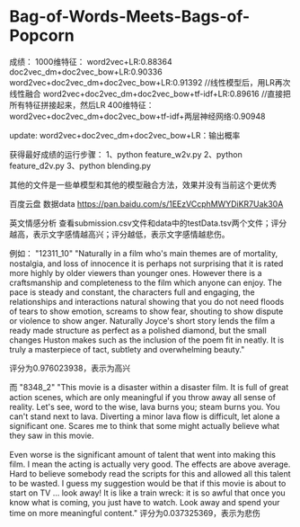 # Bag-of-Words-Meets-Bags-of-Popcorn

成绩：
	1000维特征：
		word2vec+LR:0.88364
		doc2vec_dm+doc2vec_bow+LR:0.90336
		word2vec+doc2vec_dm+doc2vec_bow+LR:0.91392 //线性模型后，用LR再次线性融合
		word2vec+doc2vec_dm+doc2vec_bow+tf-idf+LR:0.89616 //直接把所有特征拼接起来，然后LR
	400维特征：
		word2vec+doc2vec_dm+doc2vec_bow+tf-idf+两层神经网络:0.90948

update:
	word2vec+doc2vec_dm+doc2vec_bow+LR：输出概率
	
获得最好成绩的运行步骤：
	1、python feature_w2v.py
	2、python feature_d2v.py
	3、python blending.py

其他的文件是一些单模型和其他的模型融合方法，效果并没有当前这个更优秀

百度云盘
数据data
https://pan.baidu.com/s/1EEzVCcphMWYDiKR7Uak30A

英文情感分析
查看submission.csv文件和data中的testData.tsv两个文件；评分越高，表示文字感情越高兴；评分越低，表示文字感情越悲伤。

例如：
"12311_10"	"Naturally in a film who's main themes are of mortality, nostalgia, and loss of innocence it is perhaps not surprising that it is rated more highly by older viewers than younger ones. However there is a craftsmanship and completeness to the film which anyone can enjoy. The pace is steady and constant, the characters full and engaging, the relationships and interactions natural showing that you do not need floods of tears to show emotion, screams to show fear, shouting to show dispute or violence to show anger. Naturally Joyce's short story lends the film a ready made structure as perfect as a polished diamond, but the small changes Huston makes such as the inclusion of the poem fit in neatly. It is truly a masterpiece of tact, subtlety and overwhelming beauty."

评分为0.976023938，表示为高兴



而
"8348_2"	"This movie is a disaster within a disaster film. It is full of great action scenes, which are only meaningful if you throw away all sense of reality. Let's see, word to the wise, lava burns you; steam burns you. You can't stand next to lava. Diverting a minor lava flow is difficult, let alone a significant one. Scares me to think that some might actually believe what they saw in this movie.<br /><br />Even worse is the significant amount of talent that went into making this film. I mean the acting is actually very good. The effects are above average. Hard to believe somebody read the scripts for this and allowed all this talent to be wasted. I guess my suggestion would be that if this movie is about to start on TV ... look away! It is like a train wreck: it is so awful that once you know what is coming, you just have to watch. Look away and spend your time on more meaningful content."
评分为0.037325369，表示为悲伤



